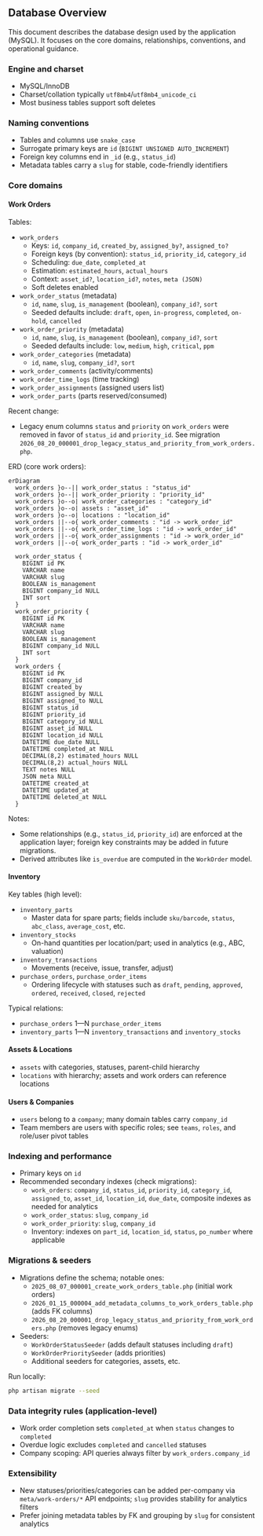 ## Database Overview

This document describes the database design used by the application (MySQL). It focuses on the core domains, relationships, conventions, and operational guidance.

### Engine and charset
- MySQL/InnoDB
- Charset/collation typically `utf8mb4`/`utf8mb4_unicode_ci`
- Most business tables support soft deletes

### Naming conventions
- Tables and columns use `snake_case`
- Surrogate primary keys are `id` (`BIGINT UNSIGNED AUTO_INCREMENT`)
- Foreign key columns end in `_id` (e.g., `status_id`)
- Metadata tables carry a `slug` for stable, code-friendly identifiers

### Core domains

#### Work Orders
Tables:
- `work_orders`
  - Keys: `id`, `company_id`, `created_by`, `assigned_by?`, `assigned_to?`
  - Foreign keys (by convention): `status_id`, `priority_id`, `category_id`
  - Scheduling: `due_date`, `completed_at`
  - Estimation: `estimated_hours`, `actual_hours`
  - Context: `asset_id?`, `location_id?`, `notes`, `meta (JSON)`
  - Soft deletes enabled
- `work_order_status` (metadata)
  - `id`, `name`, `slug`, `is_management` (boolean), `company_id?`, `sort`
  - Seeded defaults include: `draft`, `open`, `in-progress`, `completed`, `on-hold`, `cancelled`
- `work_order_priority` (metadata)
  - `id`, `name`, `slug`, `is_management` (boolean), `company_id?`, `sort`
  - Seeded defaults include: `low`, `medium`, `high`, `critical`, `ppm`
- `work_order_categories` (metadata)
  - `id`, `name`, `slug`, `company_id?`, `sort`
- `work_order_comments` (activity/comments)
- `work_order_time_logs` (time tracking)
- `work_order_assignments` (assigned users list)
- `work_order_parts` (parts reserved/consumed)

Recent change:
- Legacy enum columns `status` and `priority` on `work_orders` were removed in favor of `status_id` and `priority_id`. See migration `2026_08_20_000001_drop_legacy_status_and_priority_from_work_orders.php`.

ERD (core work orders):

```mermaid
erDiagram
  work_orders }o--|| work_order_status : "status_id"
  work_orders }o--|| work_order_priority : "priority_id"
  work_orders }o--o| work_order_categories : "category_id"
  work_orders }o--o| assets : "asset_id"
  work_orders }o--o| locations : "location_id"
  work_orders ||--o{ work_order_comments : "id -> work_order_id"
  work_orders ||--o{ work_order_time_logs : "id -> work_order_id"
  work_orders ||--o{ work_order_assignments : "id -> work_order_id"
  work_orders ||--o{ work_order_parts : "id -> work_order_id"

  work_order_status {
    BIGINT id PK
    VARCHAR name
    VARCHAR slug
    BOOLEAN is_management
    BIGINT company_id NULL
    INT sort
  }
  work_order_priority {
    BIGINT id PK
    VARCHAR name
    VARCHAR slug
    BOOLEAN is_management
    BIGINT company_id NULL
    INT sort
  }
  work_orders {
    BIGINT id PK
    BIGINT company_id
    BIGINT created_by
    BIGINT assigned_by NULL
    BIGINT assigned_to NULL
    BIGINT status_id
    BIGINT priority_id
    BIGINT category_id NULL
    BIGINT asset_id NULL
    BIGINT location_id NULL
    DATETIME due_date NULL
    DATETIME completed_at NULL
    DECIMAL(8,2) estimated_hours NULL
    DECIMAL(8,2) actual_hours NULL
    TEXT notes NULL
    JSON meta NULL
    DATETIME created_at
    DATETIME updated_at
    DATETIME deleted_at NULL
  }
```

Notes:
- Some relationships (e.g., `status_id`, `priority_id`) are enforced at the application layer; foreign key constraints may be added in future migrations.
- Derived attributes like `is_overdue` are computed in the `WorkOrder` model.

#### Inventory
Key tables (high level):
- `inventory_parts`
  - Master data for spare parts; fields include `sku/barcode`, `status`, `abc_class`, `average_cost`, etc.
- `inventory_stocks`
  - On-hand quantities per location/part; used in analytics (e.g., ABC, valuation)
- `inventory_transactions`
  - Movements (receive, issue, transfer, adjust)
- `purchase_orders`, `purchase_order_items`
  - Ordering lifecycle with statuses such as `draft`, `pending`, `approved`, `ordered`, `received`, `closed`, `rejected`

Typical relations:
- `purchase_orders` 1—N `purchase_order_items`
- `inventory_parts` 1—N `inventory_transactions` and `inventory_stocks`

#### Assets & Locations
- `assets` with categories, statuses, parent-child hierarchy
- `locations` with hierarchy; assets and work orders can reference locations

#### Users & Companies
- `users` belong to a `company`; many domain tables carry `company_id`
- Team members are users with specific roles; see `teams`, `roles`, and role/user pivot tables

### Indexing and performance
- Primary keys on `id`
- Recommended secondary indexes (check migrations):
  - `work_orders`: `company_id`, `status_id`, `priority_id`, `category_id`, `assigned_to`, `asset_id`, `location_id`, `due_date`, composite indexes as needed for analytics
  - `work_order_status`: `slug`, `company_id`
  - `work_order_priority`: `slug`, `company_id`
  - Inventory: indexes on `part_id`, `location_id`, `status`, `po_number` where applicable

### Migrations & seeders
- Migrations define the schema; notable ones:
  - `2025_08_07_000001_create_work_orders_table.php` (initial work orders)
  - `2026_01_15_000004_add_metadata_columns_to_work_orders_table.php` (adds FK columns)
  - `2026_08_20_000001_drop_legacy_status_and_priority_from_work_orders.php` (removes legacy enums)
- Seeders:
  - `WorkOrderStatusSeeder` (adds default statuses including `draft`)
  - `WorkOrderPrioritySeeder` (adds priorities)
  - Additional seeders for categories, assets, etc.

Run locally:
```bash
php artisan migrate --seed
```

### Data integrity rules (application-level)
- Work order completion sets `completed_at` when `status` changes to `completed`
- Overdue logic excludes `completed` and `cancelled` statuses
- Company scoping: API queries always filter by `work_orders.company_id`

### Extensibility
- New statuses/priorities/categories can be added per-company via `meta/work-orders/*` API endpoints; `slug` provides stability for analytics filters
- Prefer joining metadata tables by FK and grouping by `slug` for consistent analytics


